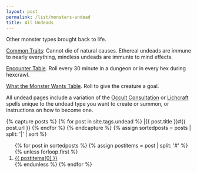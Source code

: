 ```yaml
---
layout: post
permalink: /list/monsters-undead
title: All Undeads
---
```


Other monster types brought back to life.

<ins>Common Traits</ins>: Cannot die of natural causes. Ethereal undeads are immune to nearly everything, mindless undeads are immunte to mind effects.

<ins>Encounter Table</ins>. Roll every 30 minute in a dungeon or in every hex during hexcrawl.

<ins>What the Monster Wants Table</ins>. Roll to give the creature a goal.

All undead pages include a variation of the [Occult Consultation](https://saltygoo.github.io/2020/11/13/occult-consultation/) or [Lichcraft](https://saltygoo.github.io/2020/11/13/lichcraft/) spells unique to the undead type you want to create or summon, or instructions on how to become one.

{% capture posts %}
  {% for post in site.tags.undead %}
    |{{ post.title }}#{{ post.url }}
  {% endfor %}
{% endcapture %}
{% assign sortedposts = posts | split: '|' | sort %}
<ol>
{% for post in sortedposts %}
{% assign postitems = post | split: '#' %}
{% unless forloop.first %}
  <li> <a href="{{ postitems[1] }}"> {{ postitems[0] }}</a></li>
{% endunless %}
{% endfor %}
</ol>
 

